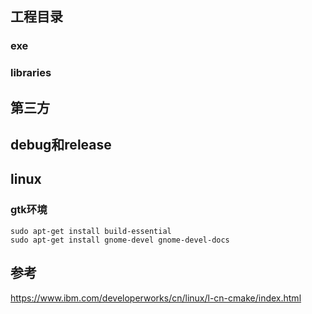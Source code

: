 ## 工程目录

### exe

### libraries

## 第三方

## debug和release

## linux

### gtk环境
```shell
sudo apt-get install build-essential
sudo apt-get install gnome-devel gnome-devel-docs
```
## 参考
https://www.ibm.com/developerworks/cn/linux/l-cn-cmake/index.html